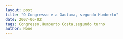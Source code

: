 ```yaml
---
layout: post
title: "O Congresso e a Gautama, segundo Humberto"
date: 2007-06-02
tags: Congresso,Humberto Costa,segundo turno
author: None
---
```

 
